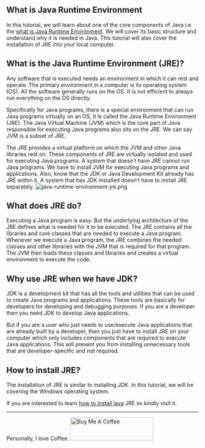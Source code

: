 ## What is Java Runtime Environment

In this tutorial, we will learn about one of the core components of Java i.e the  [what is Java Runtime Environment](https://usemynotes.com/what-is-java-runtime-environment/). We will cover its basic structure and understand why it is needed in Java. This tutorial will also cover the installation of JRE into your local computer.

## What is the Java Runtime Environment (JRE)?
Any software that is executed needs an environment in which it can rest and operate. The primary environment in a computer is its operating system (OS). All the software generally runs on the OS. It is not efficient to always run everything on the OS directly.

Specifically for Java programs, there is a special environment that can run Java programs virtually on an OS, it is called the Java Runtime Environment (JRE). The Java Virtual Machine (JVM) which is the core part of Java responsible for executing Java programs also sits on the JRE. We can say JVM is a subset of JRE.

The JRE provides a virtual platform on which the JVM and other Java libraries rest on. These components of JRE are virtually isolated and used for executing Java programs. A system that doesn’t have JRE cannot run Java programs. We have to install JVM for executing Java programs and applications. Also, know that the JDK or Java Development Kit already has JRE within it. A system that has JDK installed doesn’t have to install JRE separately.
![java-runtime-environment-jre.png](https://cdn.hashnode.com/res/hashnode/image/upload/v1614503485173/4HSDRZqqb.png)
## What does JRE do?
Executing a Java program is easy. But the underlying architecture of the JRE defines what is needed for it to be executed. The JRE contains all the libraries and core classes that are needed to execute a Java program. Whenever we execute a Java program, the JRE combines the needed classes and other libraries with the JVM that is required for that program. The JVM then loads these classes and libraries and creates a virtual environment to execute the code.

## Why use JRE when we have JDK?
JDK is a development kit that has all the tools and utilities that can be used to create Java programs and applications. These tools are basically for developers for developing and debugging purposes. If you are a developer then you need JDK to develop Java applications.

But if you are a user who just needs to use/execute Java applications that are already built by a developer, then you just have to install JRE on your computer which only includes components that are required to execute Java applications. This will prevent you from installing unnecessary tools that are developer-specific and not required.

## How to install JRE?
The installation of JRE is similar to installing JDK. In this tutorial, we will be covering the Windows operating system.

If you are interested to learn  [how to install java](https://usemynotes.com/how-to-install-java/) JRE so kindly visit it. 

---- 
Personally, I love Coffee. 
<a href="https://www.buymeacoffee.com/alimammiya" target="_blank"><img src="https://cdn.buymeacoffee.com/buttons/v2/default-blue.png" alt="Buy Me A Coffee" style="height: 60px !important;width: 217px !important;" ></a>

